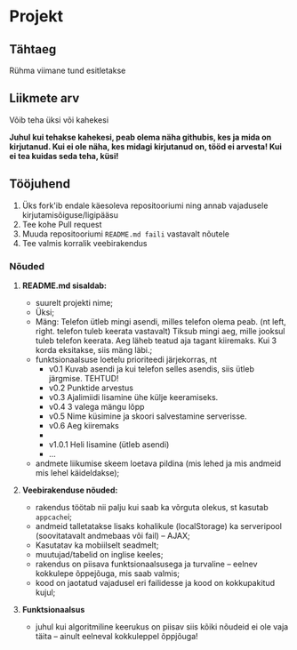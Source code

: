 # Projekt

## Tähtaeg 

Rühma viimane tund esitletakse

## Liikmete arv
Võib teha üksi või kahekesi

**Juhul kui tehakse kahekesi, peab olema näha githubis, kes ja mida on kirjutanud. Kui ei ole näha, kes midagi kirjutanud on, tööd ei arvesta! Kui ei tea kuidas seda teha, küsi!**

## Tööjuhend
1. Üks fork'ib endale käesoleva repositooriumi ning annab vajadusele kirjutamisõiguse/ligipääsu
1. Tee kohe Pull request
1. Muuda repositooriumi `README.md faili` vastavalt nõutele
1. Tee valmis korralik veebirakendus

### Nõuded

1. **README.md sisaldab:**
    * suurelt projekti nime;
    * Üksi;
    * Mäng: Telefon ütleb mingi asendi, milles telefon olema peab. (nt left, right. telefon tuleb keerata vastavalt) Tiksub mingi aeg, mille jooksul tuleb telefon keerata. Aeg läheb teatud aja tagant kiiremaks. Kui 3 korda eksitakse, siis mäng läbi.;
    * funktsionaalsuse loetelu prioriteedi järjekorras, nt
        * v0.1 Kuvab asendi ja kui telefon selles asendis, siis ütleb järgmise.  TEHTUD!
        * v0.2 Punktide arvestus
        * v0.3 Ajalimiidi lisamine ühe külje keeramiseks.
        * v0.4 3 valega mängu lõpp
        * v0.5 Nime küsimine ja skoori salvestamine serverisse.
        * v0.6 Aeg kiiremaks
        * 
        * v1.0.1 Heli lisamine (ütleb asendi)
        * ...
    * andmete liikumise skeem loetava pildina (mis lehed ja mis andmeid mis lehel käideldakse);

2. **Veebirakenduse nõuded:**
    * rakendus töötab nii palju kui saab ka võrguta olekus, st kasutab `appcache`i;
    * andmeid talletatakse lisaks kohalikule (localStorage) ka serveripool (soovitatavalt andmebaas või fail) – AJAX;
    * Kasutatav ka mobiilselt seadmelt;
    * muutujad/tabelid on inglise keeles;
    * rakendus on piisava funktsionaalsusega ja turvaline – eelnev kokkulepe õppejõuga, mis saab valmis;
    * kood on jaotatud vajadusel eri failidesse ja kood on kokkupakitud kujul;

3. **Funktsionaalsus**
    * juhul kui algoritmiline keerukus on piisav siis kõiki nõudeid ei ole vaja täita – ainult eelneval kokkuleppel õppjõuga!
